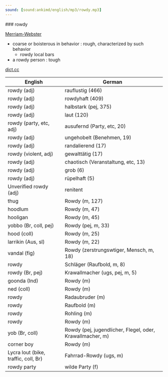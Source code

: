 ```yaml
---
sound: [sound:ankimd/english/mp3/rowdy.mp3]
---
```


\### rowdy

[Merriam-Webster](https://www.merriam-webster.com/dictionary/rowdy)

- coarse or boisterous in behavior : rough, characterized by such behavior
    - rowdy local bars
- a rowdy person : tough

[dict.cc](https://www.dict.cc/rowdy)

| English        | German       |
| -------------- | ------------ |
| rowdy (adj) | rauflustig (466) |
| rowdy (adj) | rowdyhaft (409) |
| rowdy (adj) | halbstark (pej, 375) |
| rowdy (adj) | laut (120) |
| rowdy (party, etc, adj) | ausufernd (Party, etc, 20) |
| rowdy (adj) | ungehobelt (Benehmen, 19) |
| rowdy (adj) | randalierend (17) |
| rowdy (violent, adj) | gewalttätig (17) |
| rowdy (adj) | chaotisch (Veranstaltung, etc, 13) |
| rowdy (adj) | grob (6) |
| rowdy (adj) | rüpelhaft (5) |
| Unverified rowdy (adj) | renitent |
| thug | Rowdy (m, 127) |
| hoodlum | Rowdy (m, 47) |
| hooligan | Rowdy (m, 45) |
| yobbo (Br, coll, pej) | Rowdy (pej, m, 33) |
| hood (coll) | Rowdy (m, 25) |
| larrikin (Aus, sl) | Rowdy (m, 22) |
| vandal (fig) | Rowdy (zerstrungswtiger, Mensch, m, 18) |
| rowdy | Schläger (Raufbold, m, 8) |
| rowdy (Br, pej) | Krawallmacher (ugs, pej, m, 5) |
| goonda (Ind) | Rowdy (m) |
| ned (coll) | Rowdy (m) |
| rowdy | Radaubruder (m) |
| rowdy | Raufbold (m) |
| rowdy | Rohling (m) |
| rowdy | Rowdy (m) |
| yob (Br, coll) | Rowdy (pej, jugendlicher, Flegel, oder, Krawallmacher, m) |
| corner boy | Rowdy (m) |
| Lycra lout (bike, traffic, coll, Br) | Fahrrad-Rowdy (ugs, m) |
| rowdy party | wilde Party (f) |
